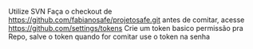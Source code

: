 Utilize SVN
Faça o checkout de https://github.com/fabianosafe/projetosafe.git
antes de comitar, acesse https://github.com/settings/tokens
Crie um token basico permissão pra Repo, salve o token
quando for comitar use o token na senha

